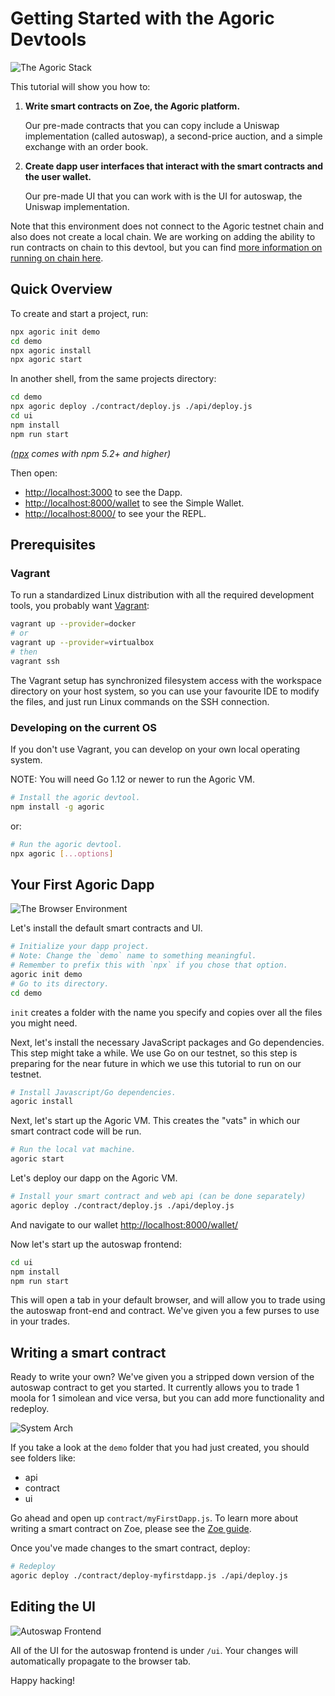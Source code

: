 # Getting Started with the Agoric Devtools

![The Agoric Stack](./assets/Agoric.svg)

This tutorial will show you how to:
1) __Write smart contracts on Zoe, the Agoric platform.__

   Our pre-made contracts that you can copy include a Uniswap implementation
   (called autoswap), a second-price auction, and a simple exchange
   with an order book.

2) __Create dapp user interfaces that interact with the smart contracts
   and the user wallet.__
   
   Our pre-made UI that you can work with is the
   UI for autoswap, the Uniswap implementation.

Note that this environment does not connect to the Agoric testnet chain and
also does not create a local chain. We are working on adding the
ability to run contracts on chain to this devtool, but you can find
[more information on running on chain here](../manual-setup/README.md).

## Quick Overview

To create and start a project, run:

```sh
npx agoric init demo
cd demo
npx agoric install
npx agoric start
```

In another shell, from the same projects directory:

```sh
cd demo
npx agoric deploy ./contract/deploy.js ./api/deploy.js
cd ui
npm install
npm run start
```

_([npx](https://medium.com/@maybekatz/introducing-npx-an-npm-package-runner-55f7d4bd282b) comes with npm 5.2+ and higher)_

Then open:
- [http://localhost:3000](http://localhost:3000) to see the Dapp.<br>
- [http://localhost:8000/wallet](http://localhost:8000/wallet) to see the Simple Wallet.<br>
- [http://localhost:8000/](http://localhost:8000/) to see your the REPL.<br>

## Prerequisites

### Vagrant

To run a standardized Linux distribution with all the required development tools, you probably want [Vagrant](https://www.vagrantup.com/docs/):

```sh
vagrant up --provider=docker
# or
vagrant up --provider=virtualbox
# then
vagrant ssh
```

The Vagrant setup has synchronized filesystem access with the workspace directory on your host system, so you can use your favourite IDE to modify the files, and just run Linux commands on the SSH connection.

### Developing on the current OS

If you don't use Vagrant, you can develop on your own local operating system.

NOTE: You will need Go 1.12 or newer to run the Agoric VM.

```sh
# Install the agoric devtool.
npm install -g agoric
```

or:

```sh
# Run the agoric devtool.
npx agoric [...options]
```

## Your First Agoric Dapp

![The Browser Environment](./assets/browser-environment.svg)

Let's install the default smart contracts and UI. 

```sh
# Initialize your dapp project.
# Note: Change the `demo` name to something meaningful.
# Remember to prefix this with `npx` if you chose that option.
agoric init demo
# Go to its directory.
cd demo
```
`init` creates a folder with the name you specify and copies over all
the files you might need. 

Next, let's install the necessary JavaScript packages and Go
dependencies. This step might take a while. We use Go on our testnet,
so this step is preparing for the near future in which we use this
tutorial to run on our testnet. 

```sh
# Install Javascript/Go dependencies.
agoric install
```

Next, let's start up the Agoric VM. This creates the "vats" in which
our smart contract code will be run. 

```sh
# Run the local vat machine.
agoric start
```

Let's deploy our dapp on the Agoric VM. 
```sh
# Install your smart contract and web api (can be done separately)
agoric deploy ./contract/deploy.js ./api/deploy.js
```
And navigate to our wallet
[http://localhost:8000/wallet/](http://localhost:8000/wallet/)

Now let's start up the autoswap frontend:

```sh
cd ui
npm install
npm run start  
```

This will open a tab in your default browser, and will allow you to
trade using the autoswap front-end and contract. We've given you a few
purses to use in your trades.

## Writing a smart contract 

Ready to write your own? We've given you a stripped down version of
the autoswap contract to get you started. It currently allows you to
trade 1 moola for 1 simolean and vice versa, but you can add more
functionality and redeploy. 

![System Arch](./assets/system-arch.svg)

If you take a look at the `demo` folder that you had just created,
you should see folders like:

* api
* contract
* ui

Go ahead and open up `contract/myFirstDapp.js`. To learn more about
writing a smart contract on Zoe, please see the [Zoe
guide](../zoe/guide/).

Once you've made changes to the smart contract, deploy:

```sh
# Redeploy
agoric deploy ./contract/deploy-myfirstdapp.js ./api/deploy.js
```

## Editing the UI

![Autoswap Frontend](./assets/autoswap-frontend.svg)

All of the UI for the autoswap frontend is under `/ui`. Your changes
will automatically propagate to the browser tab.

Happy hacking!
